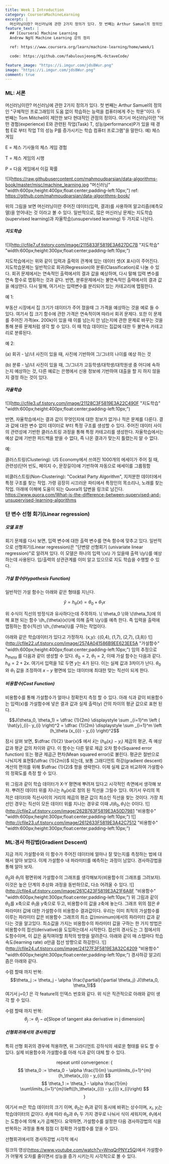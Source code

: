 ```yaml
---
title: Week 1 Introduction
category: CourseraMachineLearning
excerpt: |
  머신러닝이란? 머신러닝에 관한 2가지 정의가 있다. 첫 번째는 Arthur Samuel의 정의인 "구체적인 프로그래밍의 도움 없이 학습하는 능력을 컴퓨터에게 주는 학문"이다.
feature_text: |
  ## [Coursera] Machine Learning
  Andrew Ng의 Machine Learning 강의 정리

  ref: https://www.coursera.org/learn/machine-learning/home/week/1

  code: https://github.com/fabulousjeong/ML-OctaveCode/

feature_image: "https://i.imgur.com/jds8Wur.png"
image: "https://i.imgur.com/jds8Wur.png"
comment: true
---
```

### ML: 서론

머신러닝이란?
머신러닝에 관한 2가지 정의가 있다. 첫 번째는 Arthur Samuel의 정의인 "구체적인 프로그래밍의 도움 없이 학습하는 능력을 컴퓨터에게 주는 학문"이다. 두 번째는 Tom Mitchell이 제안한 보다 현대적인 관점의 정의다. 여기서 머신러닝이란 "어떤 경험(experience) E와 관련된 작업(Task) T, 성능(performance)P가 있을 때 경험 E로 부터 작업 T의 성능 P를 증가시키는 학습 컴퓨터 프로그램"을 말한다.
예) 체스 게임

E = 체스 기사들의 체스 게임 경험

T = 체스 게임의 시행

P = 다음 게임에서 이길 확률

![](https://raw.githubusercontent.com/mahmoudparsian/data-algorithms-book/master/misc/machine_learning.jpg "머신러닝" "width:600px;height:400px;float:center;padding-left:10px;")
ref: https://github.com/mahmoudparsian/data-algorithms-book/

위의 그림을 보면 머신러닝이란 주어진 데이터(입력, 결과)를 사용하여 알고리즘(예측모델)을 얻어내는 것 이라고 볼 수 있다. 일반적으로, 많은 머신러닝 문제는 지도학습(supervised learning)과 자율학습(unsupervised learning) 두 가지로 나뉜다.


##### 지도학습
![](http://cfile7.uf.tistory.com/image/2115833F5819E3A627DC7B "지도학습" "width:600px;height:300px;float:center;padding-left:10px;")

지도학습에서는 위와 같이 입력과 출력의 관계에 있는 데이터 셋(X 표시)이 주어진다. 지도학습문제는 일반적으로 회귀(Regression)와 분류(Classification)로 나눌 수 있다. 회귀 문제에서는 연속적인 출력에서의 결과 값을 예상하며, 다시 말해 입력 변수를 연속 함수로 맵핑하는 것과 같다. 반면, 분류문제에서는 불연속적인 출력에서의 결과 값을 예상한다. 다시 말해, 여기서는 입력변수를 분리되어 있는 카테고리에 맵핑한다.

예 1:

부동산 시장에서 집 크기가 데이터가 주어 졌을때 그 가격을 예상하는 것을 예로 들 수 있다. 여기서 집 크기 함수에 관한 가격은 연속적이며 따라서 회귀 문제다. 또한 이 문제를 주어진 가격(ex. 200k)이 있을 때 이를 넘는지 안 넘는지에 관한 문제로 바꾸는 것을 통해 분류 문제처럼 생각 할 수 있다. 이 때 학습 데이터는 집값에 대한 두 불연속 카테고리로 분류된다.

예 2:

(a) 회귀 - 남/녀 사진이 있을 때, 사진에 기반하여 그/그녀의 나이를 예상 하는 것

(b) 분류 - 남/녀 사진이 있을 때, 그/그녀가 고등학생/대학생/대학원생 중 어디에 속하는지 예상하는 것, 다른 예로는 은행에서 신용 정보에 기반하여 대출을 할 지 하지 않을지 결정 하는 것이 있다.

##### 자율학습
![](http://cfile3.uf.tistory.com/image/21128C3F5819E3A22C490F "지도학습" "width:600px;height:400px;float:center;padding-left:10px;")

반면, 자율학습에서는 결과 값이 무엇인지에 대한 정보가 없거나 적은 문제를 다룬다. 결과 값에 대한 변수 없이 데이터로 부터 특정 구조를 생성할 수 있다. 주어진 데이터 사이의 관련성에 기반한 클러스트링 과정을 통해 특정 카테고리를 생성한다. 자율학습에서는 예상 값에 기반한 피드백을 받을 수 없다, 즉 나온 결과가 맞는지 틀렸는지 알 수 없다.

예:

클러스트링(Clustering): US Economy에서 쓰여진 1000개의 에세이가 주어 질 때, 관련성(단어 빈도, 페이지 수, 문장길이)에 기반하여 자동으로 에세이를 그룹핑함

비클러스트링(Non-Clustering): "Cocktail Party Algorithm", 지저분한 데이터에서 특정 구조를 찾는 작업. 가령 굉장히 시끄러운 파티에서 특정인의 목소리나, 노래를 찾는 작업. 아래에 이해에 도움이 되는 Quora의 답변을 링크로 남긴다. https://www.quora.com/What-is-the-difference-between-supervised-and-unsupervised-learning-algorithms

### 단 변수 선형 회기(Linear regression)

##### 모델 표현

회기 문제를 다시 보면, 입력 변수에 대한 출력 변수를 연속 함수에 맞추고 있다. 일반적으로 선형회기(Linear regression)은 "단변량 선형회기 (univariate linear regression)"로 알려져 있다. 이 모델은 하나의 입력 \\(x\\) 가 있을때 출력 \\(y\\)를 예상하는데 사용된다. 입/출력의 상관관계를 이미 알고 있으므로 지도 학습을 수행할 수 있다.

##### 가설 함수(Hypothesis Function)

일반적인 가설 함수는 아래와 같은 형태를 지닌다.

$$\hat{y}=h_{\theta}(x)=\theta_0+\theta_1x$$

위 수식이 직선의 방정식과 유사하다는데 주목하자. \\( \theta_0 \\)와 \\(\theta_1\\)에 의해 표현 되는 함수 \\(h_{\theta}(x)\\)에 의해 출력 \\(y\\)를 예측 한다. 즉 입력을 출력에 맵핑하는 함수(직선) \\(h_{\theta}\\)를 구하는 작업이다.

아래와 같은 학습데이터가 있다고 가정하자.
(x,y): {(0,4), (1,7), (2,7), (3,8)}
![](http://cfile22.uf.tistory.com/image/2574A041586B9EE623EE5A "가설함수" "width:600px;height:400px;float:center;padding-left:10px;")
임의 추정으로 $h_{theta}$ 를 다음과 같이 생성할 수 있다. $\theta_0=2$, $\theta_1=2$, 이때 가설 함수는  다음과 같다. $h_{\theta}=2+2x$. 여기서 입력을 1로 두면 $y$는 4가 된다. 이는 실제 값과 3차이가 난다. $\theta_0$와 $\theta_1$ 값을 조정하여  $x-y$ 평면에 있는 데이터에 최대한 맞는 직선이 되게 한다.

##### 비용함수(Cost Function)

 비용함수를 통해 가설함수가 얼마나 정확한지 측정 할 수 있다. 아래 식과 같이 비용함수는 입력(x)를 가설함수에 넣은 결과 값과 실제 출력(y) 간의 차이의 평균 값으로 표현 된다.

$$J(\theta_0, \theta_1) = \dfrac {1}{2m} \displaystyle \sum _{i=1}^m \left ( \hat{y}_{i}- y_{i} \right)^2 = \dfrac {1}{2m} \displaystyle \sum _{i=1}^m \left (h_\theta (x_{i}) - y_{i} \right)^2$$

잠시 살펴 보면, $\dfrac {1}{2} \bar{x}$ 에서 $\bar{x}$는 $(h_\theta (x_{i})-y_{i})$ 제곱의 평균, 즉 예상 값과 평균 값의 차이와 같다. 이 함수는 다른 말로 제곱 오차 함수(Squared error function) 또는 평균 제곱근 편차(Mean squared error)로 불린다. 평균은 절반으로 나눠지게 표현$(\dfrac {1}{2m})$ 되는데, 보통 그래디언트 하강(gradient descent) 계산의 편의를 위해 $\dfrac {1}{2}$ 항을 생략한다. 이제 실제 값과 비교하여 가설함수의 정확도를 측정 할 수 있다.

 위 그림과 같이 학습 데이터가 X-Y 평면에 뿌려져 있다고 시각적인 측면에서 생각해 보자. 뿌려진 데이터 위를 지나는 $h_{\theta}(x)$로 정의 된 직선을 그릴수 있다. 여기서 우리의 목적은 데이터와 직선사이의 거리의 제곱의 평균 값이 최소인 직선을 찾는 것이다. 가장 최선인 경우는 직선이 모든 데이터 위를 지나는 경우로 이때 $J(\theta_0, \theta_1)$는 $0$이다.
![](http://cfile2.uf.tistory.com/image/262B763F5819E3A50D7981 "비용함수" "width:600px;height:300px;float:center;padding-left:10px;")
![](http://cfile23.uf.tistory.com/image/2612633F5819E3A42C7512 "비용함수" "width:600px;height:300px;float:center;padding-left:10px;")

### ML:경사 하강법(Gradient Descent)

 지금 까지 가설함수와 이 함수가 주어진 데이터에 얼마나 잘 맞는지를 측정하는 법에 대해서 알아 보았다. 이제 가설함수 내 파라미터를 예측하는 과정이 남았다. 경사하강법을 통해 알아 보자.

 $\theta_{0}$와 $\theta_{1}$의 평면위에 가설함수의 그래프를 생각해보자(비용함수의 그래프를 그려보자).  이것은 높은 단계의 추상화 과정을 동반하므로, 다소 어려울 수 있다.
![](http://cfile4.uf.tistory.com/image/261C423F5819E3A21F6A8F "비용함수" "width:600px;height:300px;float:center;padding-left:10px;")
위 그림과 같이 $\theta_{0}$를 x축으로 $\theta_{1}$을 y축으로 두고, 비용함수의 값을 z축에 놓는다. 그래프 위의 점은 $\theta$ 파라미터 값에 대한 가설함수의 비용함수 결과값이다. 우리는 이미 최적의 가설함수를 이루는 파라미터 값은 비용함수 그래프의 최소 값(minimum)에서의 파라미터 값과 같다는 것을 알고있다. 최소값을 가지는 비용함수의 파라미터 값을 구하는 한 가지 방법은 비용함수의 접선(derivative)을 도입하는데서 시작한다. 접선의 경사도는 그 점에서의 도함수이며, 이 값은 움직여야할 최적의 방향을 알려준다. 아래와 같이 매 스텝마다 학습속도(learning rate) $\alpha$만큼 접선 방향으로 하강한다.
![](http://cfile24.uf.tistory.com/image/24127F3F5819E3A32C4209 "비용함수" "width:600px;height:300px;float:center;padding-left:10px;")
경사하강 알고리즘은 아래와 같다.

수렴 할때 까지 반복:
$$\theta_j := \theta_j - \alpha \frac{\partial}{\partial \theta_j} J(\theta_0, \theta_1)$$
여기서 j=0,1 은 각 feature의 인덱스 번호와 같다. 위 식은 직관적으로 아래와 같이 생각 할 수 있다.

수렴 할때 까지 반복:
$$\theta_j := \theta_j - \alpha [\text{Slope of tangent aka derivative in j dimension}]$$

##### 선형회귀에서의 경사하강법
특히 선형 회귀의 경우에 적용하면, 위 그라디언트 강하식의 새로운 형태를 유도 할 수 있다. 실제 비용함수와 가설함수를 아래 식과 같이 대체 할 수 있다.

$$  \text{repeat until convergence: } \lbrace $$
$$ \theta_0 :=  \theta_0 - \alpha \frac{1}{m} \sum\limits_{i=1}^{m}(h_\theta(x_{i}) - y_{i}) $$
$$ \theta_1 :=  \theta_1 - \alpha \frac{1}{m} \sum\limits_{i=1}^{m}\left((h_\theta(x_{i}) - y_{i}) x_{i}\right) $$
$$   \rbrace $$

여기서 m은 학습 데이터의 크기 이며, $\theta_{0}$는 $\theta_{1}$과 같이 동시에 바뀌는 상수이며, $x_{i}$, $y_{i}$는 학습데이터의 값이다. $\theta_{j}$에 따라 $\theta_{0}$과 $\theta_{1}$ 두 가지 경우로 나눠서 식이 세워지며, $\theta_{1}$에서는 도함수에 의해 $x_{i}$가 곱해진다. 요약하면, 가설함수를 설정한 다음 경사하강법의 식을 반복하는 과정을 통해 점점 더 정확한 가설함수를 얻을 수 있다.

선형회귀에서의 경사하강법 시각적 예시

링크의 영상(https://www.youtube.com/watch?v=WnqQrPNYz5Q)에서 가설함수가 어떻게 오차를 줄이면서 성능을 증가 시키는지 시각적으로 볼 수 있다.
